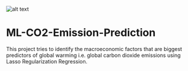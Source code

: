 ![alt text](https://github.com/AbhishekKumar-0311/Micro-Projects/blob/main/ML-CO2-Emission-Prediction/img/gb.jpg?raw=true)
# ML-CO2-Emission-Prediction
This project tries to identify the  macroeconomic factors that are biggest predictors of global warming i.e. global carbon dioxide emissions using Lasso Regularization Regression.
